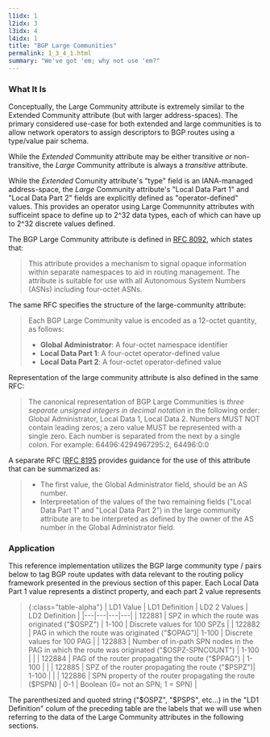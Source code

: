 ```yaml
---
l1idx: 1
l2idx: 3
l3idx: 4
l4idx: 1
title: "BGP Large Communities"
permalink: 1_3_4_1.html
summary: "We've got 'em; why not use 'em?"
---
```



### What It Is

Conceptually, the Large Community attribute is extremely similar to the Extended Community attribute (but with larger address-spaces).  The primary considered use-case for both extended and large communities is to allow network operators to assign descriptors to BGP routes using a type/value pair schema.

While the *Extended* Community attribute may be either transitive *or* non-transitive, the *Large* Community attribute is always a *transitive* attribute.

While the *Extended* Comunity attribute's "type" field is an IANA-managed address-space, the *Large* Community attribute's "Local Data Part 1" and "Local Data Part 2" fields are explicitly defined as "operator-defined" values.   This provides an operator using Large Communnity attributes with sufficeint space to define up to 2^32 data types, each of which can have up to 2^32 discrete values defined.

The BGP Large Community attribute is defined in [RFC 8092](https://www.rfc-editor.org/rfc/rfc8092), which states that:

> This attribute provides a mechanism to signal opaque information within separate namespaces to aid in routing management.  The attribute is suitable for use with all Autonomous System Numbers (ASNs) including four-octet ASNs.

The same RFC specifies the structure of the large-community attribute:

> Each BGP Large Community value is encoded as a 12-octet quantity, as follows:
>
> - **Global Administrator**:  A four-octet namespace identifier
> - **Local Data Part 1**:  A four-octet operator-defined value
> - **Local Data Part 2**:  A four-octet operator-defined value

Representation of the large community attribute is also defined in the same RFC:

> The canonical representation of BGP Large Communities is *three separate unsigned integers in decimal notation* in the following order: Global Administrator, Local Data 1, Local Data 2.  Numbers MUST NOT contain leading zeros; a zero value MUST be represented with a single zero.  Each number is separated from the next by a single colon.  For example: 64496:4294967295:2, 64496:0:0

A separate RFC ([RFC 8195]((https://www.rfc-editor.org/rfc/rfc8195)) provides guidance for the use of this attribute that can be summarized as:

> - The first value, the Global Administrator field, should be an AS number.
> - Interpreetation of the values of the two remaining fields ("Local Data Part 1" and "Local Data Part 2") in the large community attribute are to be interpreted as defined by the owner of the AS number in the Global Administrator field.

### Application

This reference implementation utilizes the BGP large community type / pairs below to tag BGP route updates with data relevant to the routing policy framework presented in the previous section of this paper.  Each Local Data Part 1 value represents a distinct property, and each part 2 value represents 


> {:class="table-alpha"}
> | LD1 Value | LD1 Definition | LD2 2 Values | LD2 Definition |
> |---|---|---|---|
> | 122881 | SPZ in which the route was originated ("$OSPZ") | 1-100 | Discrete values for 100 SPZs |
> | 122882 | PAG in which the route was originated ("$OPAG")| 1-100 | Discrete values for 100 PAG |
> | 122883 | Number of in-path SPN nodes in the PAG in which the route was originated ("$OSPZ-SPNCOUNT") | 1-100 |  |
> | 122884 | PAG of the router propagating the route ("$PPAG") | 1-100 |  |
> | 122885 | SPZ of the router propagating the route ("$PSPZ")| 1-100 |  |
> | 122886 | SPN property of the router propagating the route ($PSPN) | 0-1 | Boolean (0= not an SPN; 1 = SPN)  |


The parenthesized and quoted string ("$OSPZ", "$PSPS", etc...) in the "LD1 Definition" colum of the preceding table are the labels that we will use when referring to the data of the Large Community attributes in the following sections.
